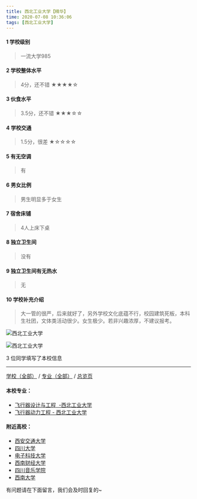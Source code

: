 ```yaml
---
title: 西北工业大学【精华】
time: 2020-07-08 10:36:06
tags: [西北工业大学]
---
```

#### 1 学校级别
> 一流大学985


#### 2 学校整体水平
> 4分，还不错
★★★★☆


#### 3 伙食水平
> 3.5分，还不错
★★★☆☆


#### 4 学校交通
> 1.5分，很差
★☆☆☆☆


#### 5 有无空调
> 有


#### 6 男女比例
> 男生明显多于女生


#### 7 宿舍床铺
> 4人上床下桌
 

#### 8 独立卫生间
> 没有


#### 9 独立卫生间有无热水
> 无


#### 10 学校补充介绍
> 大一管的很严，后来就好了，另外学校文化底蕴不行，校园建筑死板，本科生社团，文体类活动很少。女生极少。若非兴趣浓厚，不建议报考。


![西北工业大学](http://upload-images.jianshu.io/upload_images/6510336-a592be4251ed59bc.jpg?imageMogr2/auto-orient/strip%7CimageView2/2/w/1240)

![西北工业大学](http://upload-images.jianshu.io/upload_images/6510336-fdcd36e3b9ad03a7.jpg?imageMogr2/auto-orient/strip%7CimageView2/2/w/1240)

3 位同学填写了本校信息
***
[学校（全部）](http://www.jianshu.com/p/3efa6bcca419) / [专业（全部）](http://www.jianshu.com/p/2d4c6d3552c2) / [总览页](http://www.jianshu.com/p/445daeb4fa00)
#### 本校专业：
- [飞行器设计与工程  -西北工业大学](http://www.jianshu.com/p/9aee66d10d68)
- [飞行器动力工程 - 西北工业大学](http://www.jianshu.com/p/3d06cc94a7a0)

#### 附近高校：
- [西安交通大学](http://www.jianshu.com/p/857fc1173dc7)
- [四川大学](http://www.jianshu.com/p/003ef898d216) 
- [电子科技大学](http://www.jianshu.com/p/af2989f5d1e4)
- [西南财经大学](http://www.jianshu.com/p/7943ebfcb95a)
- [四川音乐学院](http://www.jianshu.com/p/51849d9c1a48)
- [西南大学](http://www.jianshu.com/p/85a8c67801ee) 


有问题请在下面留言，我们会及时回复的~
